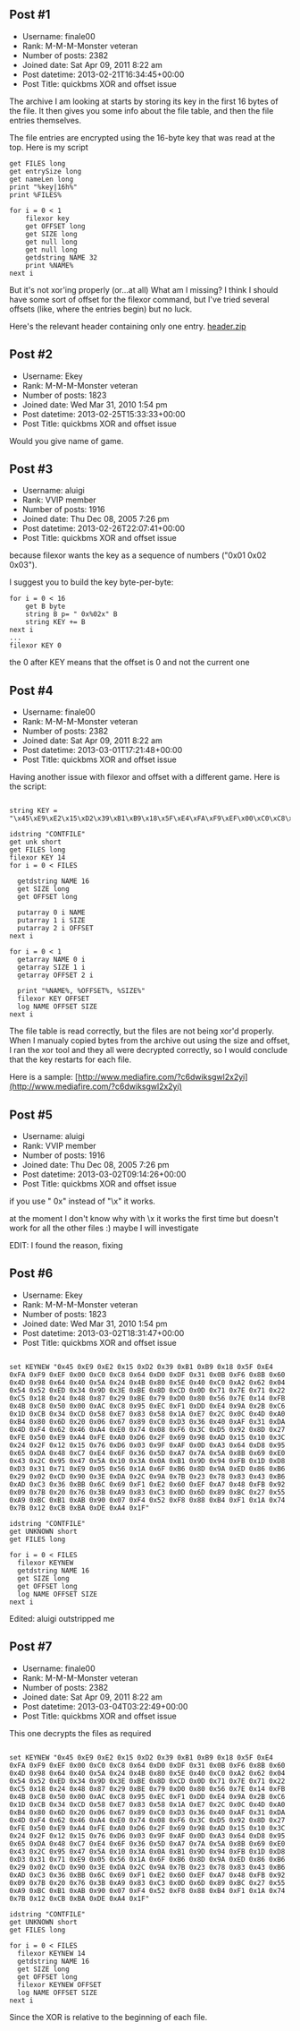 ## Post #1
- Username: finale00
- Rank: M-M-M-Monster veteran
- Number of posts: 2382
- Joined date: Sat Apr 09, 2011 8:22 am
- Post datetime: 2013-02-21T16:34:45+00:00
- Post Title: quickbms XOR and offset issue

The archive I am looking at starts by storing its key in the first 16 bytes of the file.
It then gives you some info about the file table, and then the file entries themselves.

The file entries are encrypted using the 16-byte key that was read at the top.
Here is my script

```
get FILES long
get entrySize long
get nameLen long
print "%key|16h%"
print %FILES%

for i = 0 < 1
    filexor key 
    get OFFSET long
    get SIZE long
    get null long
    get null long
    getdstring NAME 32
    print %NAME%
next i

```


But it's not xor'ing properly (or...at all)
What am I missing? I think I should have some sort of offset for the filexor command, but I've tried several offsets (like, where the entries begin) but no luck.

Here's the relevant header containing only one entry.
[header.zip](https://xentaxbackup.github.io/file/6211_header.zip)
## Post #2
- Username: Ekey
- Rank: M-M-M-Monster veteran
- Number of posts: 1823
- Joined date: Wed Mar 31, 2010 1:54 pm
- Post datetime: 2013-02-25T15:33:33+00:00
- Post Title: quickbms XOR and offset issue

Would you give name of game.
## Post #3
- Username: aluigi
- Rank: VVIP member
- Number of posts: 1916
- Joined date: Thu Dec 08, 2005 7:26 pm
- Post datetime: 2013-02-26T22:07:41+00:00
- Post Title: quickbms XOR and offset issue

because filexor wants the key as a sequence of numbers ("0x01 0x02 0x03").

I suggest you to build the key byte-per-byte:

```
for i = 0 < 16
    get B byte
    string B p= " 0x%02x" B
    string KEY += B
next i
...
filexor KEY 0
```
the 0 after KEY means that the offset is 0 and not the current one
## Post #4
- Username: finale00
- Rank: M-M-M-Monster veteran
- Number of posts: 2382
- Joined date: Sat Apr 09, 2011 8:22 am
- Post datetime: 2013-03-01T17:21:48+00:00
- Post Title: quickbms XOR and offset issue

Having another issue with filexor and offset with a different game.
Here is the script:

```

string KEY = "\x45\xE9\xE2\x15\xD2\x39\xB1\xB9\x18\x5F\xE4\xFA\xF9\xEF\x00\xC0\xC8\x64\xD0\xDF\x31\x0B\xF6\x8B\x60\x4D\x98\x64\x40\x5A\x24\x4B\x80\x5E\x40\xC0\xA2\x62\x04\x54\x52\xED\x34\x9D\x3E\xBE\x8D\xCD\x0D\x71\x7E\x71\x22\xC5\x18\x24\x48\x87\x29\xBE\x79\xD0\x80\x56\x7E\x14\xFB\x4B\xC8\x50\x00\xAC\xC8\x95\xEC\xF1\xDD\xE4\x9A\x2B\xC6\x1D\xCB\x34\xCD\x58\xE7\x83\x58\x1A\xE7\x2C\x0C\x4D\xA0\xB4\x80\x6D\x20\x06\x67\x89\xC0\xD3\x36\x40\xAF\x31\xDA\x4D\xF4\x62\x46\xA4\xE0\x74\x08\xF6\x3C\xD5\x92\x8D\x27\xFE\x50\xE9\xA4\xFE\xA0\xD6\x2F\x69\x98\xAD\x15\x10\x3C\x24\x2F\x12\x15\x76\xD6\x03\x9F\xAF\x0D\xA3\x64\xD8\x95\x65\xDA\x48\xC7\xE4\x6F\x36\x5D\xA7\x7A\x5A\x8B\x69\xE0\x43\x2C\x95\x47\x5A\x10\x3A\x0A\xB1\x9D\x94\xFB\x1D\xD8\xD3\x31\x71\xE9\x05\x56\x1A\x6F\xB6\x8D\x9A\xED\x86\xB6\x29\x02\xCD\x90\x3E\xDA\x2C\x9A\x7B\x23\x78\x83\x43\xB6\xAD\xC3\x36\xBB\x6C\x69\xF1\xE2\x60\xEF\xA7\x48\xFB\x92\x09\x7B\x20\x76\x3B\xA9\x83\xC3\x0D\x6D\x89\xBC\x27\x55\xA9\xBC\xB1\xAB\x90\x07\xF4\x52\xF8\x88\xB4\xF1\x1A\x74\x7B\x12\xCB\xBA\xDE\xA4\x1F"

idstring "CONTFILE"
get unk short
get FILES long
filexor KEY 14
for i = 0 < FILES
  
  getdstring NAME 16
  get SIZE long
  get OFFSET long
  
  putarray 0 i NAME
  putarray 1 i SIZE
  putarray 2 i OFFSET
next i

for i = 0 < 1
  getarray NAME 0 i
  getarray SIZE 1 i
  getarray OFFSET 2 i
 
  print "%NAME%, %OFFSET%, %SIZE%"
  filexor KEY OFFSET
  log NAME OFFSET SIZE
next i

```


The file table is read correctly, but the files are not being xor'd properly.
When I manualy copied bytes from the archive out using the size and offset, I ran the xor tool and they all were decrypted correctly, so I would conclude that the key restarts for each file.

Here is a sample: [http://www.mediafire.com/?c6dwiksgwl2x2yi](http://www.mediafire.com/?c6dwiksgwl2x2yi)
## Post #5
- Username: aluigi
- Rank: VVIP member
- Number of posts: 1916
- Joined date: Thu Dec 08, 2005 7:26 pm
- Post datetime: 2013-03-02T09:14:26+00:00
- Post Title: quickbms XOR and offset issue

if you use " 0x" instead of "\x" it works.

at the moment I don't know why with \x it works the first time but doesn't work for all the other files :) maybe I will investigate

EDIT: I found the reason, fixing
## Post #6
- Username: Ekey
- Rank: M-M-M-Monster veteran
- Number of posts: 1823
- Joined date: Wed Mar 31, 2010 1:54 pm
- Post datetime: 2013-03-02T18:31:47+00:00
- Post Title: quickbms XOR and offset issue

```

set KEYNEW "0x45 0xE9 0xE2 0x15 0xD2 0x39 0xB1 0xB9 0x18 0x5F 0xE4 0xFA 0xF9 0xEF 0x00 0xC0 0xC8 0x64 0xD0 0xDF 0x31 0x0B 0xF6 0x8B 0x60 0x4D 0x98 0x64 0x40 0x5A 0x24 0x4B 0x80 0x5E 0x40 0xC0 0xA2 0x62 0x04 0x54 0x52 0xED 0x34 0x9D 0x3E 0xBE 0x8D 0xCD 0x0D 0x71 0x7E 0x71 0x22 0xC5 0x18 0x24 0x48 0x87 0x29 0xBE 0x79 0xD0 0x80 0x56 0x7E 0x14 0xFB 0x4B 0xC8 0x50 0x00 0xAC 0xC8 0x95 0xEC 0xF1 0xDD 0xE4 0x9A 0x2B 0xC6 0x1D 0xCB 0x34 0xCD 0x58 0xE7 0x83 0x58 0x1A 0xE7 0x2C 0x0C 0x4D 0xA0 0xB4 0x80 0x6D 0x20 0x06 0x67 0x89 0xC0 0xD3 0x36 0x40 0xAF 0x31 0xDA 0x4D 0xF4 0x62 0x46 0xA4 0xE0 0x74 0x08 0xF6 0x3C 0xD5 0x92 0x8D 0x27 0xFE 0x50 0xE9 0xA4 0xFE 0xA0 0xD6 0x2F 0x69 0x98 0xAD 0x15 0x10 0x3C 0x24 0x2F 0x12 0x15 0x76 0xD6 0x03 0x9F 0xAF 0x0D 0xA3 0x64 0xD8 0x95 0x65 0xDA 0x48 0xC7 0xE4 0x6F 0x36 0x5D 0xA7 0x7A 0x5A 0x8B 0x69 0xE0 0x43 0x2C 0x95 0x47 0x5A 0x10 0x3A 0x0A 0xB1 0x9D 0x94 0xFB 0x1D 0xD8 0xD3 0x31 0x71 0xE9 0x05 0x56 0x1A 0x6F 0xB6 0x8D 0x9A 0xED 0x86 0xB6 0x29 0x02 0xCD 0x90 0x3E 0xDA 0x2C 0x9A 0x7B 0x23 0x78 0x83 0x43 0xB6 0xAD 0xC3 0x36 0xBB 0x6C 0x69 0xF1 0xE2 0x60 0xEF 0xA7 0x48 0xFB 0x92 0x09 0x7B 0x20 0x76 0x3B 0xA9 0x83 0xC3 0x0D 0x6D 0x89 0xBC 0x27 0x55 0xA9 0xBC 0xB1 0xAB 0x90 0x07 0xF4 0x52 0xF8 0x88 0xB4 0xF1 0x1A 0x74 0x7B 0x12 0xCB 0xBA 0xDE 0xA4 0x1F"

idstring "CONTFILE"
get UNKNOWN short
get FILES long

for i = 0 < FILES
  filexor KEYNEW
  getdstring NAME 16
  get SIZE long
  get OFFSET long
  log NAME OFFSET SIZE
next i
```


Edited: aluigi outstripped me
## Post #7
- Username: finale00
- Rank: M-M-M-Monster veteran
- Number of posts: 2382
- Joined date: Sat Apr 09, 2011 8:22 am
- Post datetime: 2013-03-04T03:22:49+00:00
- Post Title: quickbms XOR and offset issue

This one decrypts the files as required

```

set KEYNEW "0x45 0xE9 0xE2 0x15 0xD2 0x39 0xB1 0xB9 0x18 0x5F 0xE4 0xFA 0xF9 0xEF 0x00 0xC0 0xC8 0x64 0xD0 0xDF 0x31 0x0B 0xF6 0x8B 0x60 0x4D 0x98 0x64 0x40 0x5A 0x24 0x4B 0x80 0x5E 0x40 0xC0 0xA2 0x62 0x04 0x54 0x52 0xED 0x34 0x9D 0x3E 0xBE 0x8D 0xCD 0x0D 0x71 0x7E 0x71 0x22 0xC5 0x18 0x24 0x48 0x87 0x29 0xBE 0x79 0xD0 0x80 0x56 0x7E 0x14 0xFB 0x4B 0xC8 0x50 0x00 0xAC 0xC8 0x95 0xEC 0xF1 0xDD 0xE4 0x9A 0x2B 0xC6 0x1D 0xCB 0x34 0xCD 0x58 0xE7 0x83 0x58 0x1A 0xE7 0x2C 0x0C 0x4D 0xA0 0xB4 0x80 0x6D 0x20 0x06 0x67 0x89 0xC0 0xD3 0x36 0x40 0xAF 0x31 0xDA 0x4D 0xF4 0x62 0x46 0xA4 0xE0 0x74 0x08 0xF6 0x3C 0xD5 0x92 0x8D 0x27 0xFE 0x50 0xE9 0xA4 0xFE 0xA0 0xD6 0x2F 0x69 0x98 0xAD 0x15 0x10 0x3C 0x24 0x2F 0x12 0x15 0x76 0xD6 0x03 0x9F 0xAF 0x0D 0xA3 0x64 0xD8 0x95 0x65 0xDA 0x48 0xC7 0xE4 0x6F 0x36 0x5D 0xA7 0x7A 0x5A 0x8B 0x69 0xE0 0x43 0x2C 0x95 0x47 0x5A 0x10 0x3A 0x0A 0xB1 0x9D 0x94 0xFB 0x1D 0xD8 0xD3 0x31 0x71 0xE9 0x05 0x56 0x1A 0x6F 0xB6 0x8D 0x9A 0xED 0x86 0xB6 0x29 0x02 0xCD 0x90 0x3E 0xDA 0x2C 0x9A 0x7B 0x23 0x78 0x83 0x43 0xB6 0xAD 0xC3 0x36 0xBB 0x6C 0x69 0xF1 0xE2 0x60 0xEF 0xA7 0x48 0xFB 0x92 0x09 0x7B 0x20 0x76 0x3B 0xA9 0x83 0xC3 0x0D 0x6D 0x89 0xBC 0x27 0x55 0xA9 0xBC 0xB1 0xAB 0x90 0x07 0xF4 0x52 0xF8 0x88 0xB4 0xF1 0x1A 0x74 0x7B 0x12 0xCB 0xBA 0xDE 0xA4 0x1F"

idstring "CONTFILE"
get UNKNOWN short
get FILES long

for i = 0 < FILES
  filexor KEYNEW 14
  getdstring NAME 16
  get SIZE long
  get OFFSET long
  filexor KEYNEW OFFSET
  log NAME OFFSET SIZE
next i
```


Since the XOR is relative to the beginning of each file.
